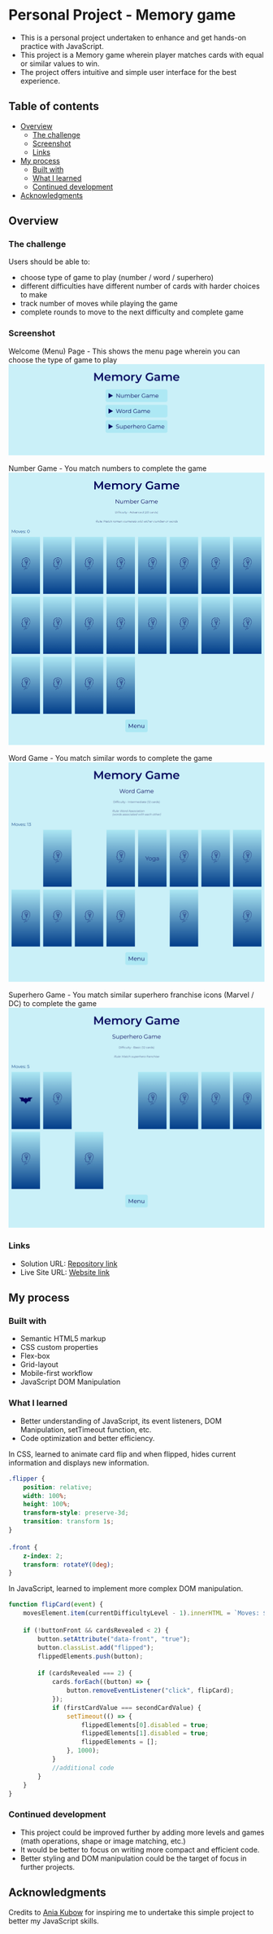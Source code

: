 # Personal Project - Memory game

- This is a personal project undertaken to enhance and get hands-on practice with JavaScript.
- This project is a Memory game wherein player matches cards with equal or similar values to win.
- The project offers intuitive and simple user interface for the best experience.

## Table of contents

- [Overview](#overview)
  - [The challenge](#the-challenge)
  - [Screenshot](#screenshot)
  - [Links](#links)
- [My process](#my-process)
  - [Built with](#built-with)
  - [What I learned](#what-i-learned)
  - [Continued development](#continued-development)
- [Acknowledgments](#acknowledgments)

## Overview

### The challenge

Users should be able to:

- choose type of game to play (number / word / superhero)
- different difficulties have different number of cards with harder choices to make
- track number of moves while playing the game
- complete rounds to move to the next difficulty and complete game

### Screenshot

Welcome (Menu) Page - This shows the menu page wherein you can choose the type of game to play
![Menu Page](assets/screenshots/menu.png)

Number Game - You match numbers to complete the game
![Number Game](assets/screenshots/number.png)

Word Game - You match similar words to complete the game
![Word Game](assets/screenshots/word.png)

Superhero Game - You match similar superhero franchise icons (Marvel / DC) to complete the game
![Superhero Game](assets/screenshots/superhero.png)

### Links

- Solution URL: [Repository link](https://github.com/kushagarwal11ag/memory)
- Live Site URL: [Website link](https://kushagarwal11ag.github.io/memory)

## My process

### Built with

- Semantic HTML5 markup
- CSS custom properties
- Flex-box
- Grid-layout
- Mobile-first workflow
- JavaScript DOM Manipulation

### What I learned

- Better understanding of JavaScript, its event listeners, DOM Manipulation, setTimeout function, etc.
- Code optimization and better efficiency.

In CSS, learned to animate card flip and when flipped, hides current information and displays new information.
```css
.flipper {
	position: relative;
	width: 100%;
	height: 100%;
	transform-style: preserve-3d;
	transition: transform 1s;
}

.front {
	z-index: 2;
	transform: rotateY(0deg);
}
```

In JavaScript, learned to implement more complex DOM manipulation. 
```js
function flipCard(event) {
	movesElement.item(currentDifficultyLevel - 1).innerHTML = `Moves: ${movesPlayed}`;		//update moves when card flipped

	if (!buttonFront && cardsRevealed < 2) {
		button.setAttribute("data-front", "true");
		button.classList.add("flipped");													//flip card
		flippedElements.push(button);

		if (cardsRevealed === 2) {
			cards.forEach((button) => {
				button.removeEventListener("click", flipCard);
			});
			if (firstCardValue === secondCardValue) {										//if card values match
				setTimeout(() => {
					flippedElements[0].disabled = true;
					flippedElements[1].disabled = true;
					flippedElements = [];
				}, 1000);																	//hide cards and clear flippedElements array
			}
			//additional code
		}
	}
}
```

### Continued development

- This project could be improved further by adding more levels and games (math operations, shape or image matching, etc.)
- It would be better to focus on writing more compact and efficient code.
- Better styling and DOM manipulation could be the target of focus in further projects.

## Acknowledgments

Credits to [Ania Kubow](https://www.youtube.com/@AniaKubow) for inspiring me to undertake this simple project to better my JavaScript skills.
